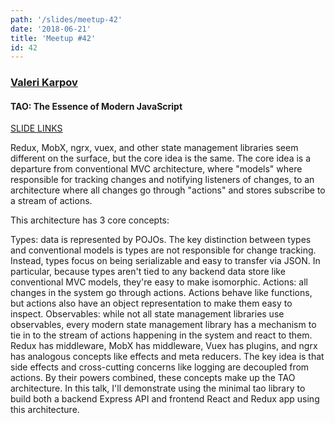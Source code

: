 ```yaml
---
path: '/slides/meetup-42'
date: '2018-06-21'
title: 'Meetup #42'
id: 42
---
```


### [Valeri Karpov](https://twitter.com/code_barbarian)
#### TAO: The Essence of Modern JavaScript

[SLIDE LINKS](https://www.slideshare.net/vkarpov15/tao-and-the-essence-of-modern-javascript)

Redux, MobX, ngrx, vuex, and other state management libraries seem different on the surface, but the core idea is the same. The core idea is a departure from conventional MVC architecture, where "models" where responsible for tracking changes and notifying listeners of changes, to an architecture where all changes go through "actions" and stores subscribe to a stream of actions.

This architecture has 3 core concepts:

Types: data is represented by POJOs. The key distinction between types and conventional models is types are not responsible for change tracking. Instead, types focus on being serializable and easy to transfer via JSON. In particular, because types aren't tied to any backend data store like conventional MVC models, they're easy to make isomorphic.
Actions: all changes in the system go through actions. Actions behave like functions, but actions also have an object representation to make them easy to inspect.
Observables: while not all state management libraries use observables, every modern state management library has a mechanism to tie in to the stream of actions happening in the system and react to them. Redux has middleware, MobX has middleware, Vuex has plugins, and ngrx has analogous concepts like effects and meta reducers. The key idea is that side effects and cross-cutting concerns like logging are decoupled from actions.
By their powers combined, these concepts make up the TAO architecture. In this talk, I'll demonstrate using the minimal tao library to build both a backend Express API and frontend React and Redux app using this architecture.